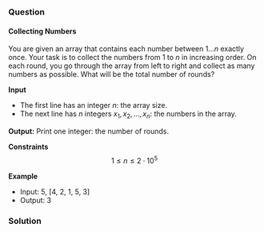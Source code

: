 ### Question
#### Collecting Numbers
You are given an array that contains each number between $1 \dots n$ exactly once. Your task is to collect the numbers from $1$ to $n$ in increasing order.
On each round, you go through the array from left to right and collect as many numbers as possible. What will be the total number of rounds?

**Input**
- The first line has an integer $n$: the array size.
- The next line has $n$ integers $x_1,x_2,\dots,x_n$: the numbers in the array.

**Output:** Print one integer: the number of rounds.

**Constraints**
$$ 1 \le n \le 2 \cdot 10^5 $$

**Example**
- Input: 5, [4, 2, 1, 5, 3]
- Output: 3

### Solution